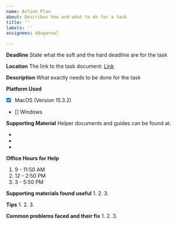 ```yaml
---
name: Action Plan
about: Describes how and what to do for a task
title: ''
labels: ''
assignees: d6agarwal

---
```


**Deadline**
State what the soft and the hard deadline are for the task

**Location**
The link to the task document: [Link]()

**Description**
What exactly needs to be done for the task 

**Platform Used**
- [x] MacOS (Version 15.3.2)
- []  Windows

**Supporting Material**
Helper documents and guides can be found at:
- []()
- []()
- []()

**Office Hours for Help**
1. 9 - 11:50 AM
2. 12 - 2:50 PM
3. 3 - 5:50 PM

**Supporting materials found useful**
1.
2. 
3. 



**Tips**
1. 
2. 
3.



**Common problems faced and their fix**
1. 
2. 
3. 
